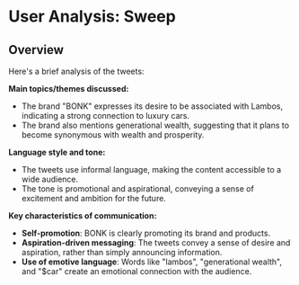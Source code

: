 # User Analysis: Sweep

## Overview

Here's a brief analysis of the tweets:

**Main topics/themes discussed:**

* The brand "BONK" expresses its desire to be associated with Lambos, indicating a strong connection to luxury cars.
* The brand also mentions generational wealth, suggesting that it plans to become synonymous with wealth and prosperity.

**Language style and tone:**

* The tweets use informal language, making the content accessible to a wide audience.
* The tone is promotional and aspirational, conveying a sense of excitement and ambition for the future.

**Key characteristics of communication:**

* **Self-promotion**: BONK is clearly promoting its brand and products.
* **Aspiration-driven messaging**: The tweets convey a sense of desire and aspiration, rather than simply announcing information.
* **Use of emotive language**: Words like "lambos", "generational wealth", and "$car" create an emotional connection with the audience.